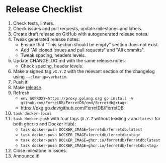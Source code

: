 # Release Checklist

1. Check tests, linters.
2. Check issues and pull requests, update milestones and labels.
3. Create draft release on GitHub with autogenerated release notes.
4. Tweak generated release notes:
   * Ensure that "This section should be empty" section does not exist.
   * Add "All closed issues and pull requests" and "All commits".
   * Tweak spacing, headers levels.
5. Update CHANGELOG.md with the same release notes:
   * Check spacing, header levels.
6. Make a signed tag `vX.Y.Z` with the relevant section of the changelog using `--cleanup=verbatim`.
7. Push it!
8. Make [release](https://github.com/FerretDB/FerretDB/releases).
9. Refresh
   * `env GOPROXY=https://proxy.golang.org go install -v github.com/FerretDB/FerretDB/cmd/ferretdb@<tag>`
   * <https://pkg.go.dev/github.com/FerretDB/FerretDB>
10. `task docker-local`
11. `task docker-push` with four tags (`X.Y.Z` without leading `v` and `latest` for both ghcr.io and Docker Hub):
    * `task docker-push DOCKER_IMAGE=ferretdb/ferretdb:latest`
    * `task docker-push DOCKER_IMAGE=ferretdb/ferretdb:<tag>`
    * `task docker-push DOCKER_IMAGE=ghcr.io/ferretdb/ferretdb:latest`
    * `task docker-push DOCKER_IMAGE=ghcr.io/ferretdb/ferretdb:<tag>`
12. Close milestone in issues.
13. Announce it!
